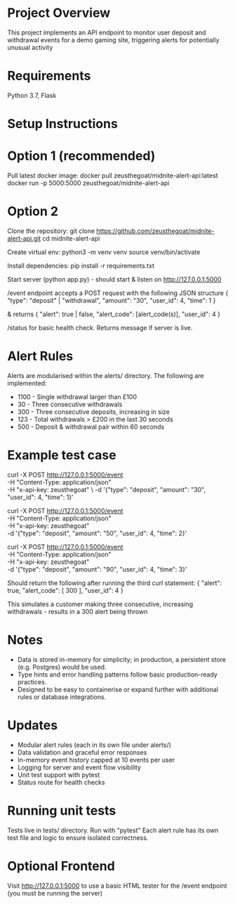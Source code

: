 # Project Overview
This project implements an API endpoint to monitor user deposit and withdrawal events for a demo gaming site, triggering alerts for potentially unusual activity 

# Requirements
Python 3.7, Flask

# Setup Instructions
# Option 1 (recommended)
Pull latest docker image:
docker pull zeusthegoat/midnite-alert-api:latest
docker run -p 5000:5000 zeusthegoat/midnite-alert-api

# Option 2
Clone the repository:
git clone https://github.com/zeusthegoat/midnite-alert-api.git
cd midnite-alert-api

Create virtual env:
python3 -m venv venv
source venv/bin/activate

Install dependencies:
pip install -r requirements.txt

Start server (python app.py) - should start & listen on http://127.0.0.1:5000

/event endpoint accepts a POST request with the following JSON structure
{
  "type": "deposit" | "withdrawal",
  "amount": "30",
  "user_id": 4,
  "time": 1
}

& returns
{
  "alert": true | false,
  "alert_code": [alert_code(s)],
  "user_id": 4
}

/status for basic health check. Returns message if server is live. 

# Alert Rules
Alerts are modularised within the alerts/ directory. The following are implemented:
- 1100 - Single withdrawal larger than £100
- 30 - Three consecutive withdrawals
- 300 - Three consecutive deposits, increasing in size
- 123 - Total withdrawals > £200 in the last 30 seconds
- 500 - Deposit & withdrawal pair within 60 seconds

# Example test case
curl -X POST http://127.0.0.1:5000/event \
-H "Content-Type: application/json" \
-H "x-api-key: zeusthegoat" \ 
-d '{"type": "deposit", "amount": "30", "user_id": 4, "time": 1}'

curl -X POST http://127.0.0.1:5000/event \
-H "Content-Type: application/json" \
-H "x-api-key: zeusthegoat" \
-d '{"type": "deposit", "amount": "50", "user_id": 4, "time": 2}'

curl -X POST http://127.0.0.1:5000/event \
-H "Content-Type: application/json" \
-H "x-api-key: zeusthegoat" \
-d '{"type": "deposit", "amount": "90", "user_id": 4, "time": 3}'

Should return the following after running the third curl statement:
{
  "alert": true,
  "alert_code": [
    300
  ],
  "user_id": 4
}

This simulates a customer making three consecutive, increasing withdrawals - results in a 300 alert being thrown

# Notes 
- Data is stored in-memory for simplicity; in production, a persistent store (e.g. Postgres) would be used.
- Type hints and error handling patterns follow basic production-ready practices.
- Designed to be easy to containerise or expand further with additional rules or database integrations.

# Updates
- Modular alert rules (each in its own file under alerts/)
- Data validation and graceful error responses
- In-memory event history capped at 10 events per user
- Logging for server and event flow visibility
- Unit test support with pytest
- Status route for health checks

# Running unit tests
Tests live in tests/ directory. Run with "pytest"
Each alert rule has its own test file and logic to ensure isolated correctness.

# Optional Frontend
Visit http://127.0.0.1:5000 to use a basic HTML tester for the /event endpoint (you must be running the server)